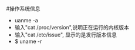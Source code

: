 #操作系统信息
-	uanme -a
-	输入"cat /proc/version",说明正在运行的内核版本
-	输入"cat /etc/issue", 显示的是发行版本信息
-	$ uname -r
	